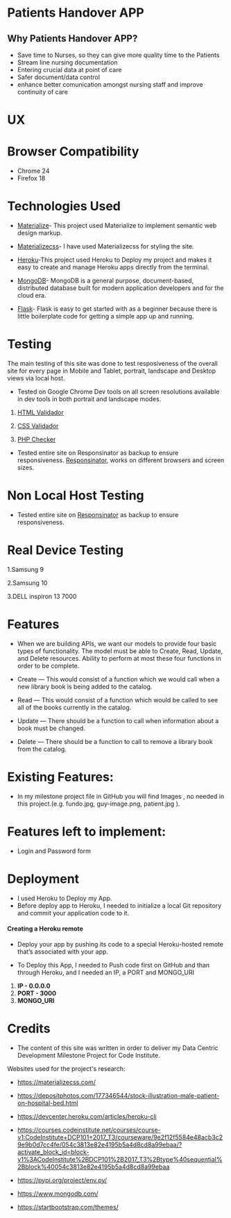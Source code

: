 # Patients Handover APP

## **Why Patients Handover APP?**

- Save time to Nurses, so they can give more quality time to the Patients
- Stream line nursing documentation 
- Entering crucial data at point of care 
- Safer document/data control
- enhance better comunication amongst nursing staff and improve continuity of care


# UX

# Browser Compatibility

* Chrome 24
* Firefox 18

# Technologies Used

* [Materialize](http://archives.materializecss.com/0.100.2/)- This project used Materialize to implement semantic web design markup.

* [Materializecss](http://archives.materializecss.com/0.100.2/)- I have used Materializecss  for styling the site.

* [Heroku](https://devcenter.heroku.com/articles/heroku-cli)-This project used Heroku to Deploy my project and makes it easy to create and manage Heroku apps directly from the terminal.

* [MongoDB](https://www.mongodb.com/)- MongoDB is a general purpose, document-based, distributed database built for modern application developers and for the cloud era.

* [Flask](https://www.fullstackpython.com/flask.html)- Flask is easy to get started with as a beginner because there is little boilerplate code for getting a simple app up and running.

# Testing

The main testing of this site was done to test resposiveness of the overall site for every page in Mobile and Tablet, portrait, landscape and Desktop views via local host.

* Tested on Google Chrome Dev tools on all screen resolutions available in dev tools in both portrait and landscape modes.

1. [HTML Validador](https://validator.w3.org/)

2. [CSS Validador](https://jigsaw.w3.org/css-validator/)

3. [PHP Checker](https://phpcodechecker.com/)

* Tested entire site on Responsinator as backup to ensure responsiveness. [Responsinator](http://www.responsinator.com), works on different browsers and screen sizes.

# Non Local Host Testing

* Tested entire site on [Responsinator](http://www.responsinator.com) as backup to ensure responsiveness.

# Real Device Testing

1.Samsung 9

2.Samsung 10

3.DELL inspiron 13 7000

# Features

* When we are building APIs, we want our models to provide four basic types of functionality.
The model must be able to Create, Read, Update, and Delete resources. Ability to perform at most these four functions in order to be complete.

- Create — This would consist of a function which we would call when a new library book is being added to the catalog.

- Read —  This would consist of a function which would be called to see all of the books currently in the catalog.

- Update — There should be a function to call when information about a book must be changed.

- Delete — There should be a function to call to remove a library book from the catalog.

# Existing Features:

* In my milestone project file in GitHub you will find Images , no needed in this project.(e.g. fundo.jpg, guy-image.png, patient.jpg ).

# Features left to implement: 

* Login and Password form 

# Deployment

* I used Heroku to Deploy my App. 
* Before deploy app to Heroku, I needed to initialize a local Git repository and commit your application code to it.

#### Creating a Heroku remote

- Deploy your app by pushing its code to a special Heroku-hosted remote that’s associated with your app.

- To Deploy this App, I needed to Push code first on GitHub and than through Heroku, and I needed an IP, a PORT and MONGO_URI 
1. __IP - 0.0.0.0__
2. __PORT - 3000__
3. __MONGO_URI__

# Credits 

* The content of this site was written in order to deliver my Data Centric Development Milestone Project for Code Institute.

Websites used for the project's research:

* <https://materializecss.com/>

* <https://depositphotos.com/177346544/stock-illustration-male-patient-on-hospital-bed.html>

* <https://devcenter.heroku.com/articles/heroku-cli>

* <https://courses.codeinstitute.net/courses/course-v1:CodeInstitute+DCP101+2017_T3/courseware/9e2f12f5584e48acb3c29e9b0d7cc4fe/054c3813e82e4195b5a4d8cd8a99ebaa/?activate_block_id=block-v1%3ACodeInstitute%2BDCP101%2B2017_T3%2Btype%40sequential%2Bblock%40054c3813e82e4195b5a4d8cd8a99ebaa>

* <https://pypi.org/project/env.py/>

* <https://www.mongodb.com/>

* <https://startbootstrap.com/themes/>


